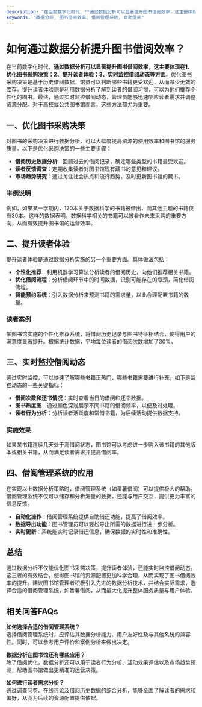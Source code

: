 ```yaml
---
description: "在当前数字化时代，**通过数据分析可以显著提升图书借阅效率，这主要体现在1、优化图书采购决策；2、提升读者体验；3、实时监控借阅动态等方面**。优化图书采购决策是基于历史借阅数据，馆员可以判断哪些书籍更受欢迎，从而减少无效的库存。提升读者体验则是利用数据分析了解到读者的借阅习惯，可以为他们推荐个性化的图书。最终，通过实时监控借阅动态，管理员能够迅速响应读者需求并调整资源分配。对于高校或公共图书馆而言，这些方法都尤为重要。"
keywords: "数据分析, 图书借阅效率, 借阅管理系统, 自助借阅"
---
```

# 如何通过数据分析提升图书借阅效率？

在当前数字化时代，**通过数据分析可以显著提升图书借阅效率，这主要体现在1、优化图书采购决策；2、提升读者体验；3、实时监控借阅动态等方面**。优化图书采购决策是基于历史借阅数据，馆员可以判断哪些书籍更受欢迎，从而减少无效的库存。提升读者体验则是利用数据分析了解到读者的借阅习惯，可以为他们推荐个性化的图书。最终，通过实时监控借阅动态，管理员能够迅速响应读者需求并调整资源分配。对于高校或公共图书馆而言，这些方法都尤为重要。

## 一、优化图书采购决策

对图书的采购决策进行数据分析，可以大幅度提高资源的使用效率和图书馆的服务质量。以下是优化采购决策的一些主要步骤：

- **借阅历史数据分析**：回顾过去的借阅记录，确定哪些类型的书籍最受欢迎。
- **读者反馈调查**：定期收集读者对图书馆现有藏书的意见和建议。
- **市场趋势研究**：通过关注社会热点和流行趋势，及时更新图书馆的藏书。

### 举例说明

例如，如果某一学期内，120本关于数据科学的书籍被借出，而其他主题的书籍仅有30本。这样的数据表明，数据科学相关的书籍可以被看作未来采购的重要方向，从而有效提升图书馆的运营效率。

## 二、提升读者体验

提升读者体验是通过数据分析实施的另一个重要方面。具体做法包括：

- **个性化推荐**：利用机器学习算法分析读者的借阅历史，向他们推荐相关书籍。
- **优化借阅流程**：分析借阅环节中的时间数据，识别可能存在的瓶颈，简化借阅流程。
- **智能预约系统**：引入数据分析来预测书籍的需求量，以此合理配置书籍的数量。

### 读者案例

某图书馆实施的个性化推荐系统，将借阅历史记录与图书特征相结合，使得用户的满意度显著提升。根据统计数据，平均每位读者的借阅次数增加了30%。

## 三、实时监控借阅动态

通过实时监控，可以快速了解哪些书籍正热门，哪些书籍需要进行补充。如下是监控动态的一些关键指标：

- **借阅次数和还书情况**：实时查看当日的借阅和还书数据。
- **图书热度图**：通过颜色深浅展示不同书籍的借阅频率，以便及时处理。
- **读者行为分析**：分析读者活跃度和常借书籍，为后续活动提供数据支持。

### 实施效果

如果某书籍连续几天处于高借阅状态，图书馆可以考虑进一步购入该书籍的其他版本或相关书籍，从而满足读者需求并提高借阅率。

## 四、借阅管理系统的应用

在实现以上数据分析策略时，借阅管理系统（如番薯借阅）可以提供极大的帮助。借阅管理系统不仅可以储存和分析海量的数据，还能与用户交互，提供更为丰富的信息反馈。

- **自动化操作**：借阅管理系统提供自助借还功能，提高了借阅效率。
- **数据导出功能**：图书管理员可以轻松导出所需的数据进行进一步分析。
- **实时更新**：系统能实时记录借还信息，确保数据的实时性和准确性。

## 总结

通过数据分析不仅能优化图书采购决策，提升读者体验，还能实时监控借阅动态。这三者的有效结合，使得图书馆的资源配置更加科学合理，从而实现了图书借阅效率的提升。建议图书馆管理者积极引入先进的数据分析技术，并结合实际需求，选择合适的借阅管理系统，如番薯借阅，从而最大化提升整体服务质量与用户体验。

## 相关问答FAQs

**如何选择合适的借阅管理系统？**  
选择借阅管理系统时，应评估其数据分析能力、用户友好性及与其他系统的兼容性。同时，可以参考用户评价和案例分析来做出决定。

**数据分析在图书馆还有哪些应用？**  
除了借阅优化，数据分析还可以用于读者行为分析、活动效果评估以及市场趋势预测，帮助图书馆做出更精准的运营决策。

**如何进行读者需求分析？**  
通过调查问卷、在线评论及借阅历史数据的综合分析，能够全面了解读者的需求和偏好，从而为后续的资源配置提供依据。
